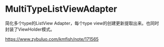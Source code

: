 # MultiTypeListViewAdapter
简化多个type的ListView Adapter，每个type view的创建更新提取出来。也同时封装了ViewHolder模式。


https://www.zybuluo.com/kmfish/note/171565
